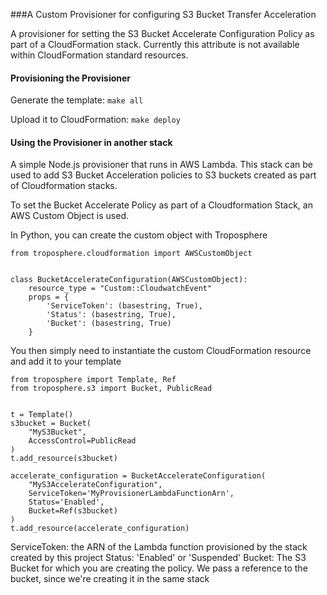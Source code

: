 ###A Custom Provisioner for configuring S3 Bucket Transfer Acceleration

A provisioner for setting the S3 Bucket Accelerate Configuration Policy as part of a CloudFormation stack. 
Currently this attribute is not available within CloudFormation standard resources.


#### Provisioning the Provisioner

Generate the template:
`make all`

Upload it to CloudFormation:
`make deploy`


#### Using the Provisioner in another stack

A simple Node.js provisioner that runs in AWS Lambda. This stack can be used to add S3 Bucket Acceleration policies
to S3 buckets created as part of Cloudformation stacks.

To set the Bucket Accelerate Policy as part of a Cloudformation Stack, an AWS Custom Object is used.

In Python, you can create the custom object with Troposphere

```
from troposphere.cloudformation import AWSCustomObject


class BucketAccelerateConfiguration(AWSCustomObject):
    resource_type = "Custom::CloudwatchEvent"
    props = {
        'ServiceToken': (basestring, True),
        'Status': (basestring, True),
        'Bucket': (basestring, True)
    }

```

You then simply need to instantiate the custom CloudFormation resource and add it to your template
```
from troposphere import Template, Ref
from troposphere.s3 import Bucket, PublicRead


t = Template()
s3bucket = Bucket(
    "MyS3Bucket",
    AccessControl=PublicRead
)
t.add_resource(s3bucket)

accelerate_configuration = BucketAccelerateConfiguration(
    "MyS3AccelerateConfiguration",
    ServiceToken='MyProvisionerLambdaFunctionArn',
    Status='Enabled',
    Bucket=Ref(s3bucket)
)
t.add_resource(accelerate_configuration)

```

ServiceToken: the ARN of the Lambda function provisioned by the stack created by this project
Status: 'Enabled' or 'Suspended'
Bucket: The S3 Bucket for which you are creating the policy. We pass a reference to the bucket, since we're creating it
in the same stack